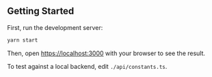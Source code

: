 ## Getting Started

First, run the development server:

```bash
yarn start
```

Then, open [https://localhost:3000](https://localhost:3000) with your browser to see the
result.

To test against a local backend, edit `./api/constants.ts`.
